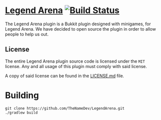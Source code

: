 # [Legend Arena](http://thenamedev.net/legendarena/) [![Build Status](https://travis-ci.org/TheNameDev/LegendArena.svg?branch=dev)](https://travis-ci.org/TheNameDev/LegendArena)

The Legend Arena plugin is a Bukkit plugin designed with minigames, for Legend Arena.
We have decided to open source the plugin in order to allow people to help us out.

License
----

The entire Legend Arena plugin source code is licensed under the `MIT` license. Any and all usage of this plugin
must comply with said license.

A copy of said license can be found in the [LICENSE.md](https://github.com/TheNameDev/LegendArena/blob/master/LICENSE.md) file.

Building
====

```
git clone https://github.com/TheNameDev/LegendArena.git
./gradlew build
```
